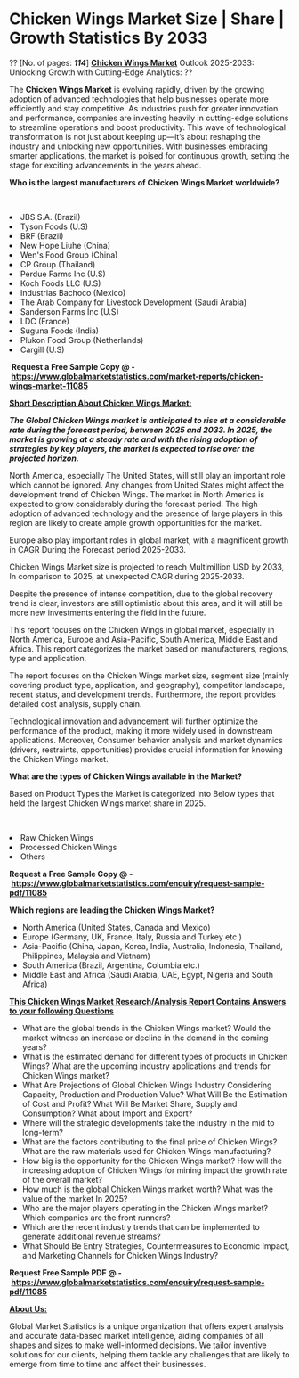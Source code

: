<H1>Chicken Wings Market Size | Share | Growth Statistics By 2033</H1><p>?? [No. of pages:&nbsp;<strong><em>114</em></strong>]&nbsp;<strong><a href="https://www.globalmarketstatistics.com/market-reports/chicken-wings-market-11085">Chicken Wings&nbsp;Market</a></strong>&nbsp;Outlook 2025-2033: Unlocking Growth with Cutting-Edge Analytics: ??</p><p>The <strong>Chicken Wings Market</strong> is evolving rapidly, driven by the growing adoption of advanced technologies that help businesses operate more efficiently and stay competitive. As industries push for greater innovation and performance, companies are investing heavily in cutting-edge solutions to streamline operations and boost productivity. This wave of technological transformation is not just about keeping up&mdash;it&rsquo;s about reshaping the industry and unlocking new opportunities. With businesses embracing smarter applications, the market is poised for continuous growth, setting the stage for exciting advancements in the years ahead.</p><p><strong>Who is the largest manufacturers of Chicken Wings Market worldwide?</strong></p><p>&nbsp;<li>JBS S.A. (Brazil)<li> Tyson Foods (U.S)<li> BRF (Brazil)<li> New Hope Liuhe (China)<li> Wen's Food Group (China)<li> CP Group (Thailand)<li> Perdue Farms Inc (U.S)<li> Koch Foods LLC (U.S)<li> Industrias Bachoco (Mexico)<li> The Arab Company for Livestock Development (Saudi Arabia)<li> Sanderson Farms Inc (U.S)<li> LDC (France)<li> Suguna Foods (India)<li> Plukon Food Group (Netherlands)<li> Cargill (U.S)</p><p>&nbsp;<strong>Request a Free Sample Copy @ -&nbsp;<a href="https://www.globalmarketstatistics.com/market-reports/chicken-wings-market-11085">https://www.globalmarketstatistics.com/market-reports/chicken-wings-market-11085</a></strong></p><p><strong><u>Short Description About Chicken Wings Market:</u></strong></p><p><strong><em>The Global Chicken Wings market is anticipated to rise at a considerable rate during the forecast period, between 2025 and 2033. In 2025, the market is growing at a steady rate and with the rising adoption of strategies by key players, the market is expected to rise over the projected horizon.</em></strong></p><p>North America, especially The United States, will still play an important role which cannot be ignored. Any changes from United States might affect the development trend of Chicken Wings. The market in North America is expected to grow considerably during the forecast period. The high adoption of advanced technology and the presence of large players in this region are likely to create ample growth opportunities for the market.</p><p>Europe also play important roles in global market, with a magnificent growth in CAGR During the Forecast period 2025-2033.</p><p>Chicken Wings Market size is projected to reach Multimillion USD by 2033, In comparison to 2025, at unexpected CAGR during 2025-2033.</p><p>Despite the presence of intense competition, due to the global recovery trend is clear, investors are still optimistic about this area, and it will still be more new investments entering the field in the future.</p><p>This report focuses on the Chicken Wings in global market, especially in North America, Europe and Asia-Pacific, South America, Middle East and Africa. This report categorizes the market based on manufacturers, regions, type and application.</p><p>The report focuses on the Chicken Wings market size, segment size (mainly covering product type, application, and geography), competitor landscape, recent status, and development trends. Furthermore, the report provides detailed cost analysis, supply chain.</p><p>Technological innovation and advancement will further optimize the performance of the product, making it more widely used in downstream applications. Moreover, Consumer behavior analysis and market dynamics (drivers, restraints, opportunities) provides crucial information for knowing the Chicken Wings market.</p><p><strong>What are the types of Chicken Wings available in the Market?</strong></p><p>Based on Product Types the Market is categorized into Below types that held the largest Chicken Wings market share in 2025.</p><p>&nbsp;<li>Raw Chicken Wings<li> Processed Chicken Wings<li> Others&nbsp;</p><p><strong>Request a Free Sample Copy @ -&nbsp;<a href="https://www.globalmarketstatistics.com/enquiry/request-sample-pdf/11085">https://www.globalmarketstatistics.com/enquiry/request-sample-pdf/11085</a></strong></p><p><strong>Which regions are leading the Chicken Wings Market?</strong></p><ul><li>North America (United States, Canada and Mexico)</li><li>Europe (Germany, UK, France, Italy, Russia and Turkey etc.)</li><li>Asia-Pacific (China, Japan, Korea, India, Australia, Indonesia, Thailand, Philippines, Malaysia and Vietnam)</li><li>South America (Brazil, Argentina, Columbia etc.)</li><li>Middle East and Africa (Saudi Arabia, UAE, Egypt, Nigeria and South Africa)</li></ul><p><strong><u>This Chicken Wings Market Research/Analysis Report Contains Answers to your following Questions</u></strong></p><ul><li>What are the global trends in the Chicken Wings market? Would the market witness an increase or decline in the demand in the coming years?</li><li>What is the estimated demand for different types of products in Chicken Wings? What are the upcoming industry applications and trends for Chicken Wings market?</li><li>What Are Projections of Global Chicken Wings Industry Considering Capacity, Production and Production Value? What Will Be the Estimation of Cost and Profit? What Will Be Market Share, Supply and Consumption? What about Import and Export?</li><li>Where will the strategic developments take the industry in the mid to long-term?</li><li>What are the factors contributing to the final price of Chicken Wings? What are the raw materials used for Chicken Wings manufacturing?</li><li>How big is the opportunity for the Chicken Wings market? How will the increasing adoption of Chicken Wings for mining impact the growth rate of the overall market?</li><li>How much is the global Chicken Wings market worth? What was the value of the market In 2025?</li><li>Who are the major players operating in the Chicken Wings market? Which companies are the front runners?</li><li>Which are the recent industry trends that can be implemented to generate additional revenue streams?</li><li>What Should Be Entry Strategies, Countermeasures to Economic Impact, and Marketing Channels for Chicken Wings Industry?</li></ul><p><strong>Request Free Sample PDF @ -&nbsp;<a href="https://www.globalmarketstatistics.com/enquiry/request-sample-pdf/11085">https://www.globalmarketstatistics.com/enquiry/request-sample-pdf/11085</a></strong></p><p><strong><u>About Us:</u></strong></p><p>Global Market Statistics&nbsp;is a unique organization that offers expert analysis and accurate data-based market intelligence, aiding companies of all shapes and sizes to make well-informed decisions. We tailor inventive solutions for our clients, helping them tackle any challenges that are likely to emerge from time to time and affect their businesses.</p>
